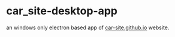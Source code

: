 # car_site-desktop-app
an windows only electron based app of [car-site.github.io](https://carsiteproject.github.io/car-site.github.io/) website.
